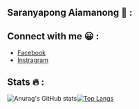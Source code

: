 ## Saranyapong Aiamanong :shushing_face: :

## Connect with me :grinning: :

- [Facebook](https://web.facebook.com/saranyapong.aiamanong/)
- [Instragram](https://www.instagram.com/saran_tooneiei/)

## Stats :fire: :
![Anurag's GitHub stats](https://github-readme-stats.vercel.app/api?username=Junemo-star&show_icons=true&theme=tokyonight)[![Top Langs](https://github-readme-stats.vercel.app/api/top-langs/?username=Junemo-star&hide=Jupyter%20Notebook,CSS,Objective-C,HTML,ShaderLab,Shell,HLSL&langs_count=10&theme=tokyonight&layout=compact)](https://github.com/anuraghazra/github-readme-stats) 
